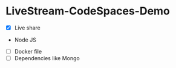 # LiveStream-CodeSpaces-Demo

- [x] Live share
- Node JS
- [ ] Docker file
- [ ] Dependencies like Mongo
